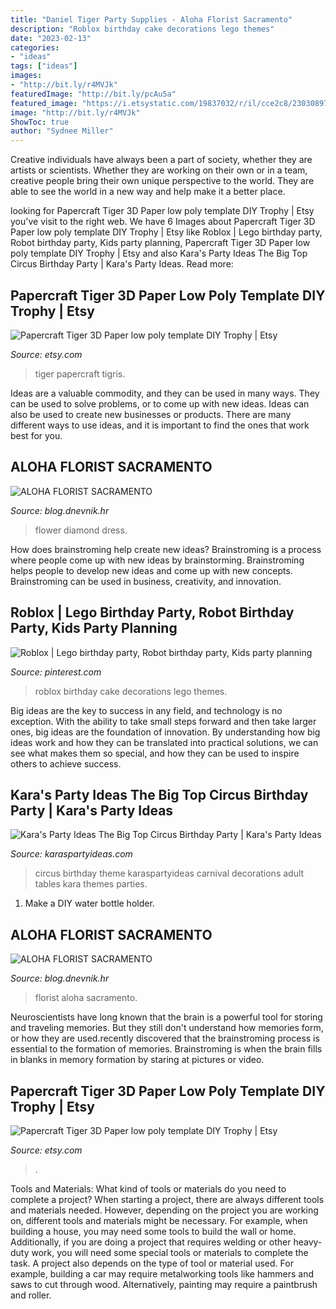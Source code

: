 ```yaml
---
title: "Daniel Tiger Party Supplies - Aloha Florist Sacramento"
description: "Roblox birthday cake decorations lego themes"
date: "2023-02-13"
categories:
- "ideas"
tags: ["ideas"]
images:
- "http://bit.ly/r4MVJk"
featuredImage: "http://bit.ly/pcAu5a"
featured_image: "https://i.etsystatic.com/19837032/r/il/cce2c8/2303089793/il_1588xN.2303089793_jeci.jpg"
image: "http://bit.ly/r4MVJk"
ShowToc: true
author: "Sydnee Miller"
---
```



Creative individuals have always been a part of society, whether they are artists or scientists. Whether they are working on their own or in a team, creative people bring their own unique perspective to the world. They are able to see the world in a new way and help make it a better place.

	

		
looking for Papercraft Tiger 3D Paper low poly template DIY Trophy | Etsy you've visit to the right web. We have 6 Images about Papercraft Tiger 3D Paper low poly template DIY Trophy | Etsy like Roblox | Lego birthday party, Robot birthday party, Kids party planning, Papercraft Tiger 3D Paper low poly template DIY Trophy | Etsy and also Kara&#039;s Party Ideas The Big Top Circus Birthday Party | Kara&#039;s Party Ideas. Read more:
		
    
## Papercraft Tiger 3D Paper Low Poly Template DIY Trophy | Etsy

<img loading=lazy src="https://i.etsystatic.com/19837032/r/il/70a9db/2303089783/il_1588xN.2303089783_cpph.jpg" onerror="this.onerror=null;this.src='https://tse3.mm.bing.net/th?id=OIP.8AZHtDP5uUNLbdK8xd7EbAHaJO&amp;pid=15.1';" alt="Papercraft Tiger 3D Paper low poly template DIY Trophy | Etsy">

_Source: etsy.com_

>tiger papercraft tigris. 

	

Ideas are a valuable commodity, and they can be used in many ways. They can be used to solve problems, or to come up with new ideas. Ideas can also be used to create new businesses or products. There are many different ways to use ideas, and it is important to find the ones that work best for you.

    
## ALOHA FLORIST SACRAMENTO

<img loading=lazy src="http://bit.ly/r4MVJk" onerror="this.onerror=null;this.src='https://tse2.mm.bing.net/th?id=OIP.VvdVlf0nPR-GOk8ZFaTKBgAAAA&amp;pid=15.1';" alt="ALOHA FLORIST SACRAMENTO">

_Source: blog.dnevnik.hr_

>flower diamond dress. 

	

How does brainstroming help create new ideas?
Brainstroming is a process where people come up with new ideas by brainstorming. Brainstroming helps people to develop new ideas and come up with new concepts. Brainstroming can be used in business, creativity, and innovation.

    
## Roblox | Lego Birthday Party, Robot Birthday Party, Kids Party Planning

<img loading=lazy src="https://i.pinimg.com/736x/c0/ca/46/c0ca4679ef35e7d6d9b0b027daf9f9e2.jpg" onerror="this.onerror=null;this.src='https://tse4.mm.bing.net/th?id=OIP.xK-grE540CWSs_lWEidNDAHaJ3&amp;pid=15.1';" alt="Roblox | Lego birthday party, Robot birthday party, Kids party planning">

_Source: pinterest.com_

>roblox birthday cake decorations lego themes. 

	

Big ideas are the key to success in any field, and technology is no exception. With the ability to take small steps forward and then take larger ones, big ideas are the foundation of innovation. By understanding how big ideas work and how they can be translated into practical solutions, we can see what makes them so special, and how they can be used to inspire others to achieve success.

    
## Kara&#039;s Party Ideas The Big Top Circus Birthday Party | Kara&#039;s Party Ideas

<img loading=lazy src="https://karaspartyideas.com/wp-content/uploads/2017/02/Big-Top-Circus-Birthday-Party-via-Karas-Party-Ideas-KarasPartyIdeas.com1_.jpg" onerror="this.onerror=null;this.src='https://tse1.mm.bing.net/th?id=OIP.NEdwsMgyBL5cdqpPD35EfAHaLH&amp;pid=15.1';" alt="Kara&#039;s Party Ideas The Big Top Circus Birthday Party | Kara&#039;s Party Ideas">

_Source: karaspartyideas.com_

>circus birthday theme karaspartyideas carnival decorations adult tables kara themes parties. 

	

1. Make a DIY water bottle holder.

    
## ALOHA FLORIST SACRAMENTO

<img loading=lazy src="http://bit.ly/pcAu5a" onerror="this.onerror=null;this.src='https://tse2.mm.bing.net/th?id=OIP.EzBhebizNEl-U1fLw8aUOQAAAA&amp;pid=15.1';" alt="ALOHA FLORIST SACRAMENTO">

_Source: blog.dnevnik.hr_

>florist aloha sacramento. 

	

Neuroscientists have long known that the brain is a powerful tool for storing and traveling memories. But they still don't understand how memories form, or how they are used.recently discovered that the brainstroming process is essential to the formation of memories. Brainstroming is when the brain fills in blanks in memory formation by staring at pictures or video.

    
## Papercraft Tiger 3D Paper Low Poly Template DIY Trophy | Etsy

<img loading=lazy src="https://i.etsystatic.com/19837032/r/il/cce2c8/2303089793/il_1588xN.2303089793_jeci.jpg" onerror="this.onerror=null;this.src='https://tse2.mm.bing.net/th?id=OIP.nPh3vwwDSXx7lA55yutm_AHaJD&amp;pid=15.1';" alt="Papercraft Tiger 3D Paper low poly template DIY Trophy | Etsy">

_Source: etsy.com_

>. 

	

Tools and Materials: What kind of tools or materials do you need to complete a project?
When starting a project, there are always different tools and materials needed. However, depending on the project you are working on, different tools and materials might be necessary.  For example, when building a house, you may need some tools to build the wall or home.  Additionally, if you are doing a project that requires welding or other heavy-duty work, you will need some special tools or materials to complete the task.   A project also depends on the type of tool or material used. For example, building a car may require metalworking tools like hammers and saws to cut through wood. Alternatively, painting may require a paintbrush and roller.

